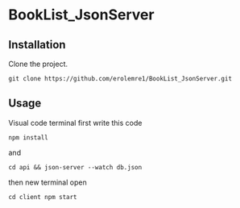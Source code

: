 # BookList_JsonServer


## Installation
Clone the project.
```
git clone https://github.com/erolemre1/BookList_JsonServer.git
```

## Usage
Visual code terminal first write this code
```
npm install

```
and
```
cd api && json-server --watch db.json
```
then new terminal open
```
cd client npm start
```

